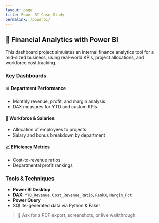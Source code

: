 ```yaml
---
layout: page
title: Power BI Case Study
permalink: /powerbi/
---
```


## 🧠 Financial Analytics with Power BI

This dashboard project simulates an internal finance analytics tool for a mid-sized business, using real-world KPIs, project allocations, and workforce cost tracking.

### Key Dashboards

#### 📊 Department Performance
- Monthly revenue, profit, and margin analysis
- DAX measures for YTD and custom KPIs

#### 👥 Workforce & Salaries
- Allocation of employees to projects
- Salary and bonus breakdown by department

#### 📈 Efficiency Metrics
- Cost-to-revenue ratios
- Departmental profit rankings

### Tools & Techniques

- **Power BI Desktop**
- **DAX**: `YTD_Revenue`, `Cost_Revenue_Ratio`, `RankX`, `Margin_Pct`
- **Power Query**
- SQLite-generated data via Python & Faker

> 🔎 Ask for a PDF export, screenshots, or live walkthrough.
